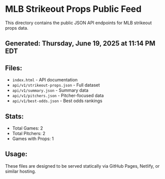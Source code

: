 # MLB Strikeout Props Public Feed

This directory contains the public JSON API endpoints for MLB strikeout props data.

## Generated: Thursday, June 19, 2025 at 11:14 PM EDT

## Files:
- `index.html` - API documentation
- `api/v1/strikeout-props.json` - Full dataset
- `api/v1/summary.json` - Summary data
- `api/v1/pitchers.json` - Pitcher-focused data  
- `api/v1/best-odds.json` - Best odds rankings

## Stats:
- Total Games: 2
- Total Pitchers: 2
- Games with Props: 1

## Usage:
These files are designed to be served statically via GitHub Pages, Netlify, or similar hosting.
